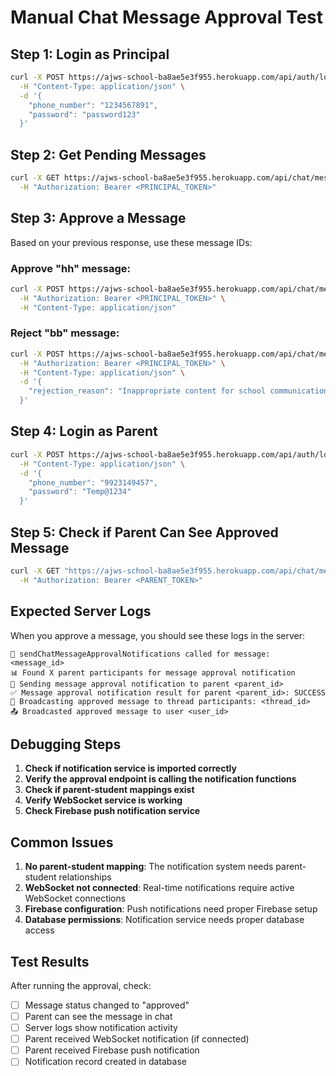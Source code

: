 # Manual Chat Message Approval Test

## Step 1: Login as Principal
```bash
curl -X POST https://ajws-school-ba8ae5e3f955.herokuapp.com/api/auth/login \
  -H "Content-Type: application/json" \
  -d '{
    "phone_number": "1234567891",
    "password": "password123"
  }'
```

## Step 2: Get Pending Messages
```bash
curl -X GET https://ajws-school-ba8ae5e3f955.herokuapp.com/api/chat/messages/pending \
  -H "Authorization: Bearer <PRINCIPAL_TOKEN>"
```

## Step 3: Approve a Message
Based on your previous response, use these message IDs:

### Approve "hh" message:
```bash
curl -X POST https://ajws-school-ba8ae5e3f955.herokuapp.com/api/chat/messages/e314dd4a-cf9f-4377-84da-85a72b0635a8/approve \
  -H "Authorization: Bearer <PRINCIPAL_TOKEN>" \
  -H "Content-Type: application/json"
```

### Reject "bb" message:
```bash
curl -X POST https://ajws-school-ba8ae5e3f955.herokuapp.com/api/chat/messages/e9fd7508-3455-497d-b106-ef17e869ef4d/reject \
  -H "Authorization: Bearer <PRINCIPAL_TOKEN>" \
  -H "Content-Type: application/json" \
  -d '{
    "rejection_reason": "Inappropriate content for school communication"
  }'
```

## Step 4: Login as Parent
```bash
curl -X POST https://ajws-school-ba8ae5e3f955.herokuapp.com/api/auth/login \
  -H "Content-Type: application/json" \
  -d '{
    "phone_number": "9923149457",
    "password": "Temp@1234"
  }'
```

## Step 5: Check if Parent Can See Approved Message
```bash
curl -X GET "https://ajws-school-ba8ae5e3f955.herokuapp.com/api/chat/messages?thread_id=66344b6e-22f6-4719-81af-744b872a92ae" \
  -H "Authorization: Bearer <PARENT_TOKEN>"
```

## Expected Server Logs
When you approve a message, you should see these logs in the server:

```
💬 sendChatMessageApprovalNotifications called for message: <message_id>
📊 Found X parent participants for message approval notification
📨 Sending message approval notification to parent <parent_id>
✅ Message approval notification result for parent <parent_id>: SUCCESS
📡 Broadcasting approved message to thread participants: <thread_id>
📤 Broadcasted approved message to user <user_id>
```

## Debugging Steps

1. **Check if notification service is imported correctly**
2. **Verify the approval endpoint is calling the notification functions**
3. **Check if parent-student mappings exist**
4. **Verify WebSocket service is working**
5. **Check Firebase push notification service**

## Common Issues

1. **No parent-student mapping**: The notification system needs parent-student relationships
2. **WebSocket not connected**: Real-time notifications require active WebSocket connections
3. **Firebase configuration**: Push notifications need proper Firebase setup
4. **Database permissions**: Notification service needs proper database access

## Test Results

After running the approval, check:
- [ ] Message status changed to "approved"
- [ ] Parent can see the message in chat
- [ ] Server logs show notification activity
- [ ] Parent received WebSocket notification (if connected)
- [ ] Parent received Firebase push notification
- [ ] Notification record created in database
